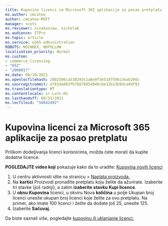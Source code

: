 ```yaml
---
title: Kupovina licenci za Microsoft 365 aplikacije za posao pretplatu
ms.author: cmcatee
author: cmcatee-MSFT
manager: scotv
ms.reviewer: sinakassaw, nicholak
ms.audience: ITPro
ms.topic: article
ms.service: o365-administration
ROBOTS: NOINDEX, NOFOLLOW
localization_priority: Normal
ms.custom:
- commerce_licensing
- "652"
- "2000017"
ms.date: 08/10/2021
ms.openlocfilehash: 2d02506ca538293c1a8e9f56518759b13eab20dc
ms.sourcegitcommit: e781da003fb7b878854846cbe12b13b9dca8df92
ms.translationtype: MT
ms.contentlocale: sr-Latn-RS
ms.lasthandoff: 08/31/2021
ms.locfileid: "58842492"
---
```

# <a name="how-to-buy-licenses-for-your-microsoft-365-apps-for-business-subscription"></a>Kupovina licenci za Microsoft 365 aplikacije za posao pretplatu

Prilikom dodeljivanja licenci korisnicima, možda ćete morati da kupite dodatne licence.

**POGLEDAJTE video koji** pokazuje kako da to uradite: [Kupovina novih licenci](https://go.microsoft.com/fwlink/p/?linkid=2154857)
  
1. U centru aktivnosti idite na stranicu  >  [Naplata proizvoda.](https://go.microsoft.com/fwlink/p/?linkid=842054)
2. Na **kartici** Proizvodi pronađite pretplatu koju želite da ažurirate. Izaberite tri stavke (još radnji), a zatim **izaberite stavku Kupi licence**.
3. U **oknu Kupovina** licenci, u  okviru Nova **količina** u polje Ukupan broj licenci unesite ukupan broj licenci koje želite za ovu pretplatu. Na primer, ako imate 100 licenci i želite da dodate još 25, unesite 125.
4. Izaberite **Sačuvaj**.

Da biste saznali više, pogledajte [kupovinu ili uklanjanje licenci.](https://docs.microsoft.com/microsoft-365/commerce/licenses/buy-licenses)